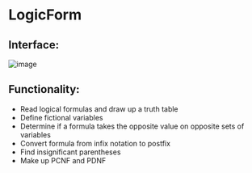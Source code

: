 # LogicForm

## Interface:
![image](https://user-images.githubusercontent.com/78251479/112076274-2c9af580-8b8b-11eb-8ba9-abffda45591d.png)

## Functionality: <br>
+ Read logical formulas and draw up a truth table
+ Define fictional variables
+ Determine if a formula takes the opposite value on opposite sets of variables
+ Convert formula from infix notation to postfix
+ Find insignificant parentheses
+ Make up PCNF and PDNF



